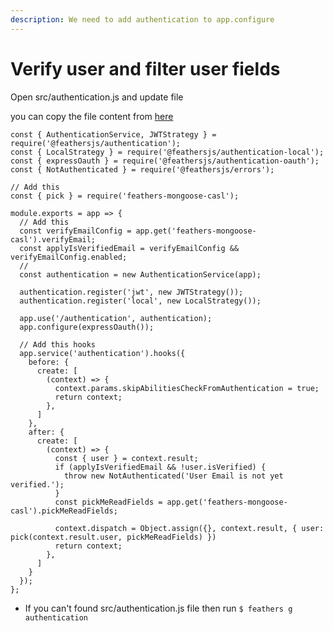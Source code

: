 ```yaml
---
description: We need to add authentication to app.configure
---
```


# Verify user and filter user fields

Open src/authentication.js and update file  
  
you can copy the file content from [here](https://github.com/doronnahum/feathers-mongoose-casl/blob/master/lib/src/authentication.js)  


```text
const { AuthenticationService, JWTStrategy } = require('@feathersjs/authentication');
const { LocalStrategy } = require('@feathersjs/authentication-local');
const { expressOauth } = require('@feathersjs/authentication-oauth');
const { NotAuthenticated } = require('@feathersjs/errors');

// Add this
const { pick } = require('feathers-mongoose-casl');

module.exports = app => {
  // Add this
  const verifyEmailConfig = app.get('feathers-mongoose-casl').verifyEmail;
  const applyIsVerifiedEmail = verifyEmailConfig && verifyEmailConfig.enabled;
  //
  const authentication = new AuthenticationService(app);

  authentication.register('jwt', new JWTStrategy());
  authentication.register('local', new LocalStrategy());

  app.use('/authentication', authentication);
  app.configure(expressOauth());

  // Add this hooks
  app.service('authentication').hooks({
    before: {
      create: [
        (context) => {
          context.params.skipAbilitiesCheckFromAuthentication = true;
          return context;
        },
      ]
    },
    after: {
      create: [
        (context) => {
          const { user } = context.result;
          if (applyIsVerifiedEmail && !user.isVerified) {
            throw new NotAuthenticated('User Email is not yet verified.');
          }
          const pickMeReadFields = app.get('feathers-mongoose-casl').pickMeReadFields;

          context.dispatch = Object.assign({}, context.result, { user: pick(context.result.user, pickMeReadFields) })
          return context;
        },
      ]
    }
  });
};

```



* If you can't found src/authentication.js  file then run  `$ feathers g authentication`  

